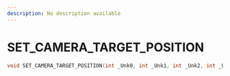 ```yaml
---
description: No description available 
---
```


# SET_CAMERA_TARGET_POSITION

```cpp
void SET_CAMERA_TARGET_POSITION(int _Unk0, int _Unk1, int _Unk2, int _Unk3, int _Unk4);
```